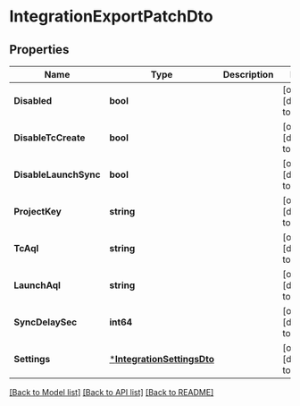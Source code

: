 # IntegrationExportPatchDto

## Properties
Name | Type | Description | Notes
------------ | ------------- | ------------- | -------------
**Disabled** | **bool** |  | [optional] [default to null]
**DisableTcCreate** | **bool** |  | [optional] [default to null]
**DisableLaunchSync** | **bool** |  | [optional] [default to null]
**ProjectKey** | **string** |  | [optional] [default to null]
**TcAql** | **string** |  | [optional] [default to null]
**LaunchAql** | **string** |  | [optional] [default to null]
**SyncDelaySec** | **int64** |  | [optional] [default to null]
**Settings** | [***IntegrationSettingsDto**](IntegrationSettingsDto.md) |  | [optional] [default to null]

[[Back to Model list]](../README.md#documentation-for-models) [[Back to API list]](../README.md#documentation-for-api-endpoints) [[Back to README]](../README.md)

